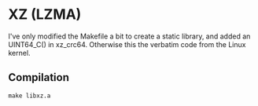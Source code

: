 XZ (LZMA)
=========

I've only modified the Makefile a bit to create a static library, and added an UINT64_C() in xz_crc64. Otherwise this the verbatim code from the Linux kernel.

Compilation
-----------

```
make libxz.a
```
